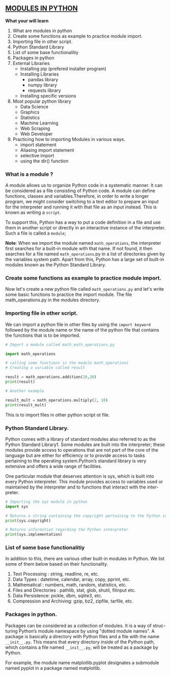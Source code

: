 ## <u>MODULES IN PYTHON</u>

**What your will learn**

1. What are modules in python
2. Create some functions as example to practice module import.
3. Importing file in other script.
4. Python Standard Library
5. List of some base functionalitiy
6. Packages in python
7. External Libraries
    - Installing pip (prefered installer program)
    - Installing Libraries
        - pandas library
        - numpy library
        - requests library
    - Installing specific versions
8. Most popular python library
    - Data Science
    - Graphics
    - Statistics
    - Machine Learning
    - Web Scraping 
    - Web Developer
9. Practicing how to importing Modules in various ways.
    - import statement
    - Aliasing import statement
    - selective import
    - using the dir() function 


### What is a module ?

A module allows us to organize Python code in a systematic manner. It can be considered as a file consisting of Python code. A module can define functions, classes and variables.Therefore, in order to write a longer program, we might consider switching to a text editor to prepare an input for the interpreter and running it with that file as an input instead. This is known as writing a `script`.


To support this, Python has a way to put a code definition in a file and use them in another script or directly in an interactive instance of the interpreter. Such a file is called a `module`;

**Note**: When we import the module named `math_operations`, the interpreter first searches for a built-in module with that name. If not found, it then searches for a file named `math_operations`.py in a list of directories given by the variables system path.
Apart from this, Python has a large set of built-in modules known as the Python Standard Library.


### Create some functions as example to practice module import.
Now let's create a new python file called `math_operations.py` and let's write some basic functions to practice the import module.
The file math_operations.py in the modules directory.


### Importing file in other script.
We can import a python file in other files by using the `import keyword` followed by the module name or the name of the python file that contains the functions that is to be imported.

```Python
# Import a module called math_math_operations.py

import math_operations

# calling some functions in the module math_operations
# Creating a variable called result

result = math_operations.addition(20,20)
print(result)

# Another example 

result_mult = math_operations.multiply(2, 10)
print(result_mult)

```
This is to import files in other python script ot file.



### Python Standard Library.
Python comes with a library of standard modules also referred to as the Python Standard Library1. Some modules are built into the interpreter; these modules provide access to operations that are not part of the core of the language but are either for efficiency or to provide access to tasks pertaining to the operating system.Python’s standard library is very extensive and offers a wide range of facilities.

One particular module that deserves attention is sys, which is built into every Python interpreter. This module provides access to variables used or maintained by the interpreter and to functions that interact with the inter- preter. 

```python
# Importing the sys module in python
import sys

# Returns a string containing the copyright pertaining to the Python interpreter
print(sys.copyright)

# Returns information regarding the Python interpreter
print(sys.implementation)

```

### List of some base functionalitiy

In addition to this, there are various other built-in modules in Python. We list some of them below based on their functionality.
1. Text Processing : string, readline, re, etc.
2.  Data Types : datetime, calendar, array, copy, pprint, etc. 
3. Mathematical : numbers, math, random, statistics, etc. 
4. Files and Directories : pathlib, stat, glob, shutil, filinput etc. 
5. Data Persistence: pickle, dbm, sqlite3, etc.
6. Compression and Archiving: gzip, bz2, zipfile, tarfile, etc.


### Packages in python.
Packages can be considered as a collection of modules. It is a way of struc- turing Python’s module namespace by using "dotted module names". A package is basically a directory with Python files and a file with the name `__init__.py`. This means that every directory inside of the Python path, which contains a file named `__init__.py`, will be treated as a package by Python.

For example, the module name matplotlib.pyplot designates a submodule named pyplot in a package named matplotlib.
